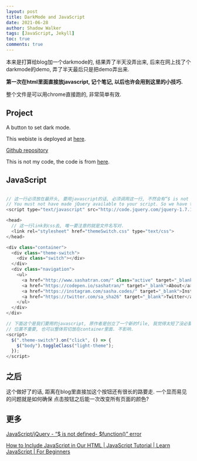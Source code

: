 ```yaml
---
layout: post
title: DarkMode and JavaScript
date: 2021-06-28
author: Shadow Walker
tags: [JavaScript, Jekyll]
toc: true
comments: true
---
```


本来是打算给blog加一个darkmode的, 结果弄了半天没弄出来, 后来在网上找了个darkmode的demo, 弄了半天最后只是把demo弄出来.

**第一次在html里面直接放javascript, 记个笔记, 以后也许会用到这里的小技巧.** 

整个文件是可以用chrome直接跑的, 非常简单有效. 

## Project

A button to set dark mode. 

This webiste is deployed at [here](http://shadowdasher.100webspace.net/DarkMode/themeSwitch.html). 

[Github repository](https://github.com/AsheBlade/DarkModeButton)

This is not my code, the code is from [here](https://codepen.io/sashatran/pen/rPaLgG).

## JavaScript

```javascript

// 这一行必须放在最开头, 要用javascript的话, 必须调用这一行, 不然会有“$ is not defined- $function()” error
// You must not have made jQuery available to your script. So we have to add this line to the top. 
<script type="text/javascript" src="http://code.jquery.com/jquery-1.7.1.min.js"></script>

<head>
  // 这一行link到css去, 唯一要注意的就是文件名写对. 
  <link rel="stylesheet" href="themeSwitch.css" type="text/css">
</head>

<div class="container">
  <div class="theme-switch">
    <div class="switch"></div>
  </div>
  <div class="navigation">
    <ul>
      <a href="http://www.sashatran.com/" class="active" target="_blank">Home</a>
      <a href="https://codepen.io/sashatran/" target="_blank">About</a>
      <a href="https://instagram.com/sasha.codes/" target="_blank">Instagram</a>
      <a href="https://twitter.com/sa_sha26" target="_blank">Twitter</a>
    </ul>
  </div>
</div>

// 下面这个是我们要用的javascript, 原作者是创立了一个新的file, 我觉得太短了没必要就放在这里了. 
// 位置不重要, 也可以整体剪切放在container里面. 不影响. 
<script>
  $(".theme-switch").on("click", () => {
    $("body").toggleClass("light-theme");
  });
</script>
```

## 之后

这个做好了的话, 距离在blog里直接加这个按钮还有很长的路要走.  一个显而易见的问题就是如何确保 点击按钮之后能一次改变所有页面的颜色? 

## 更多

[JavaScript/jQuery - “$ is not defined- $function()” error](https://stackoverflow.com/questions/10779148/javascript-jquery-is-not-defined-function-error)

[ How to Include JavaScript in Our HTML | JavaScript Tutorial | Learn JavaScript | For Beginners](https://www.youtube.com/watch?v=AD5hxsFJc4o&ab_channel=DaniKrossing)
